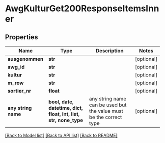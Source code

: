 # AwgKulturGet200ResponseItemsInner


## Properties
Name | Type | Description | Notes
------------ | ------------- | ------------- | -------------
**ausgenommen** | **str** |  | [optional] 
**awg_id** | **str** |  | [optional] 
**kultur** | **str** |  | [optional] 
**m_row** | **str** |  | [optional] 
**sortier_nr** | **float** |  | [optional] 
**any string name** | **bool, date, datetime, dict, float, int, list, str, none_type** | any string name can be used but the value must be the correct type | [optional]

[[Back to Model list]](../README.md#documentation-for-models) [[Back to API list]](../README.md#documentation-for-api-endpoints) [[Back to README]](../README.md)


